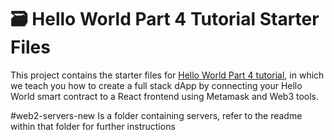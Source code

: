 # 🗃 Hello World Part 4 Tutorial Starter Files

This project contains the starter files for [Hello World Part 4 tutorial](https://docs.alchemy.com/alchemy/tutorials/hello-world-smart-contract/creating-a-full-stack-dapp), in which we teach you how to create a full stack dApp by connecting your Hello World smart contract to a React frontend using Metamask and Web3 tools.


#web2-servers-new
Is a folder containing servers, refer to the readme within that folder for further instructions
